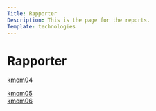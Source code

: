 ```yaml
---
Title: Rapporter
Description: This is the page for the reports.
Template: technologies
---
```


<div class="box tech-title">
<h1>Rapporter</h1>
</div>

<div class="box html">

<a href="analysis/01_colors" aria-label="kmom04 - colours">kmom04</a>
</div>

<div class="box css">
<a href="analysis/02_load" aria-label="kmom05 - load">kmom05</a>
</div>

<div class="box php">
<a href="analysis/03_design_principles" aria-label="kmom06 - design principles">kmom06</a>
</div>